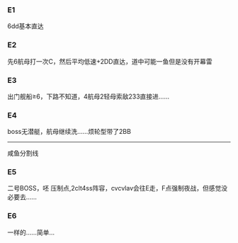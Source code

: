 ### E1

6dd基本直达

### E2

先6航母打一次C，然后平均低速+2DD直达，道中可能一鱼但是没有开幕雷

### E3

出门舰船≥6，下路不知道，4航母2轻母索敌233直接进……

### E4

boss无潜艇，航母继续洗……烦轮型带了2BB

*  *  *
咸鱼分割线

### E5

二号BOSS，呸 压制点,2clt4ss阵容，cvcvlav会往E走，F点强制夜战，但感觉没必要去……

### E6

一样的……简单…

